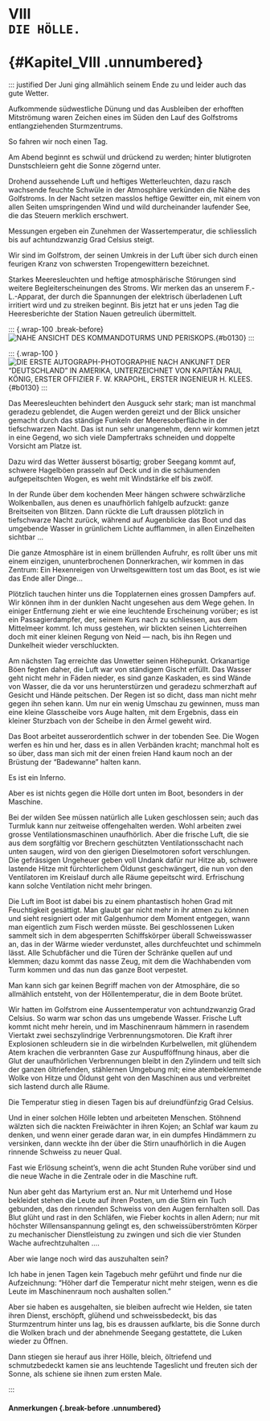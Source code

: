 # VIII&nbsp;<br />**`DIE HÖLLE.`**<br /><br /> {#Kapitel_VIII .unnumbered}

::: justified
Der Juni ging allmählich seinem Ende zu und leider auch das gute Wetter.

Aufkommende südwestliche Dünung und das Ausbleiben der erhofften Mitströmung
waren Zeichen eines im Süden den Lauf des Golfstroms entlangziehenden
Sturmzentrums.

So fahren wir noch einen Tag.

Am Abend beginnt es schwül und drückend zu werden; hinter blutigroten
Dunstschleiern geht die Sonne zögernd unter.

Drohend aussehende Luft und heftiges Wetterleuchten, dazu rasch wachsende feuchte
Schwüle in der Atmosphäre verkünden die Nähe des Golfstroms. In der Nacht setzen
masslos heftige Gewitter ein, mit einem von allen Seiten umspringenden Wind und
wild durcheinander laufender See, die das Steuern merklich erschwert.

Messungen ergeben ein Zunehmen der Wassertemperatur, die schliesslich bis auf
achtundzwanzig Grad Celsius steigt.

Wir sind im Golfstrom, der seinen Umkreis in der Luft über sich durch einen
feurigen Kranz von schwersten Tropengewittern bezeichnet.

Starkes Meeresleuchten und heftige atmosphärische Störungen sind weitere
Begleiterscheinungen des Stroms. Wir merken das an unserem F.-L.-Apparat,
der durch die Spannungen der elektrisch überladenen Luft irritiert wird
und zu streiken beginnt. Bis jetzt hat er uns jeden Tag die Heeresberichte
der Station Nauen getreulich übermittelt.

::: {.wrap-100 .break-before}
![NAHE ANSICHT DES KOMMANDOTURMS UND PERISKOPS.](Die_Fahrt_der_Deutschland_0147.jpg "NAHE ANSICHT DES KOMMANDOTURMS UND PERISKOPS."){#b0130}
:::

::: {.wrap-100 }
![DIE ERSTE AUTOGRAPH-PHOTOGRAPHIE NACH ANKUNFT DER “DEUTSCHLAND” IN AMERIKA, UNTERZEICHNET VON KAPITÄN PAUL KÖNIG, ERSTER OFFIZIER F. W. KRAPOHL, ERSTER INGENIEUR H. KLEES.](Die_Fahrt_der_Deutschland_0148.jpg "DIE ERSTE AUTOGRAPH-PHOTOGRAPHIE NACH ANKUNFT DER “DEUTSCHLAND” IN AMERIKA."){#b0130}
:::

Das Meeresleuchten behindert den Ausguck sehr stark; man ist manchmal geradezu
geblendet, die Augen werden gereizt und der Blick unsicher gemacht durch das
ständige Funkeln der Meeresoberfläche in der tiefschwarzen Nacht.
Das ist nun sehr unangenehm, denn wir kommen jetzt in eine Gegend, wo sich viele
Dampfertraks schneiden und doppelte Vorsicht am Platze ist.

Dazu wird das Wetter äusserst bösartig; grober Seegang kommt auf, schwere
Hagelböen prasseln auf Deck und in die schäumenden aufgepeitschten Wogen, es
weht mit Windstärke elf bis zwölf.

In der Runde über dem kochenden Meer hängen schwere schwärzliche Wolkenballen,
aus denen es unaufhörlich fahlgelb aufzuckt: ganze Breitseiten von Blitzen.
Dann rückte die Luft draussen plötzlich in tiefschwarze Nacht zurück, während
auf Augenblicke das Boot und das umgebende Wasser in grünlichem Lichte aufflammen,
in allen Einzelheiten sichtbar ...

Die ganze Atmosphäre ist in einem brüllenden Aufruhr, es rollt über uns mit einem
einzigen, ununterbrochenen Donnerkrachen, wir kommen in das Zentrum:
Ein Hexenreigen von Urweltsgewittern tost um das Boot, es ist wie das
Ende aller Dinge...

Plötzlich tauchen hinter uns die Topplaternen eines grossen Dampfers auf.
Wir können ihm in der dunklen Nacht ungesehen aus dem Wege gehen. In einiger
Entfernung zieht er wie eine leuchtende Erscheinung vorüber; es
ist ein Passagierdampfer, der, seinem Kurs nach zu schliessen, aus dem Mittelmeer
kommt. Ich muss gestehen, wir blickten seinen Lichterreihen doch mit einer
kleinen Regung von Neid — nach, bis ihn Regen und Dunkelheit wieder verschluckten.

Am nächsten Tag erreichte das Unwetter seinen Höhepunkt. Orkanartige Böen fegten
daher, die Luft war von ständigem Gischt erfüllt. Das Wasser geht nicht mehr in
Fäden nieder, es sind ganze Kaskaden, es sind Wände von Wasser, die da vor uns
herunterstürzen und geradezu schmerzhaft auf Gesicht und Hände peitschen. Der
Regen ist so dicht, dass man nicht mehr gegen ihn sehen kann. Um nur ein wenig
Umschau zu gewinnen, muss man eine kleine Glasscheibe vors Auge halten, mit dem
Ergebnis, dass ein kleiner Sturzbach von der Scheibe in den Ärmel geweht wird.

Das Boot arbeitet ausserordentlich schwer in der tobenden See. Die Wogen werfen
es hin und her, dass es in allen Verbänden kracht; manchmal holt es so über, dass
man sich mit der einen freien Hand kaum noch an der Brüstung der “Badewanne”
halten kann.

Es ist ein Inferno.

Aber es ist nichts gegen die Hölle dort unten im Boot, besonders in der Maschine.

Bei der wilden See müssen natürlich alle Luken geschlossen sein; auch das Turmluk
kann nur zeitweise offengehalten werden. Wohl arbeiten zwei grosse
Ventilationsmaschinen unaufhörlich. Aber die frische Luft, die sie aus dem
sorgfältig vor Brechern geschützten Ventilationsschacht nach unten saugen, wird
von den gierigen Dieselmotoren sofort verschlungen. Die gefrässigen Ungeheuer
geben voll Undank dafür nur Hitze ab, schwere lastende Hitze mit fürchterlichem
Öldunst geschwängert, die nun von den Ventilatoren im Kreislauf durch alle Räume
gepeitscht wird. Erfrischung kann solche Ventilation nicht mehr bringen.

Die Luft im Boot ist dabei bis zu einem phantastisch hohen Grad mit Feuchtigkeit
gesättigt. Man glaubt gar nicht mehr in ihr atmen zu können und sieht resigniert
oder mit Galgenhumor dem Moment entgegen, wann man eigentlich zum Fisch werden
müsste. Bei geschlossenen Luken sammelt sich in dem abgesperrten Schiffskörper
überall Schweisswasser an, das in der Wärme wieder verdunstet, alles durchfeuchtet
und schimmeln lässt. Alle Schubfächer und die Türen der Schränke quellen auf und
klemmen; dazu kommt das nasse Zeug, mit dem die Wachhabenden vom Turm kommen und
das nun das ganze Boot verpestet.

Man kann sich gar keinen Begriff machen von der Atmosphäre, die so allmählich
entsteht, von der Höllentemperatur, die in dem Boote brütet.

Wir hatten im Golfstrom eine Aussentemperatur von achtundzwanzig Grad Celsius.
So warm war schon das uns umgebende Wasser. Frische Luft kommt nicht mehr herein,
und im Maschinenraum hämmern in rasendem Viertakt zwei sechszylindrige
Verbrennungsmotoren. Die Kraft ihrer Explosionen schleudern sie in die wirbelnden
Kurbelwellen, mit glühendem Atem krachen die verbrannten Gase zur Auspufföffnung
hinaus, aber die Glut der unaufhörlichen Verbrennungen bleibt in den Zylindern
und teilt sich der ganzen öltriefenden, stählernen Umgebung mit; eine
atembeklemmende Wolke von Hitze und Öldunst geht von den Maschinen aus und
verbreitet sich lastend durch alle Räume.

Die Temperatur stieg in diesen Tagen bis auf dreiundfünfzig Grad Celsius.

Und in einer solchen Hölle lebten und arbeiteten Menschen. Stöhnend wälzten sich
die nackten Freiwächter in ihren Kojen; an Schlaf war kaum zu denken, und wenn
einer gerade daran war, in ein dumpfes Hindämmern zu versinken, dann weckte ihn
der über die Stirn unaufhörlich in die Augen rinnende Schweiss zu neuer Qual.

Fast wie Erlösung scheint’s, wenn die acht Stunden Ruhe vorüber sind und
die neue Wache in die Zentrale oder in die Maschine ruft.

Nun aber geht das Martyrium erst an.
Nur mit Unterhemd und Hose bekleidet stehen die Leute auf ihren Posten, um die
Stirn ein Tuch gebunden, das den rinnenden Schweiss von den Augen fernhalten soll.
Das Blut glüht und rast in den Schläfen, wie Fieber kochts in allen Adern; nur
mit höchster Willensanspannung gelingt es, den schweissüberströmten Körper zu
mechanischer Dienstleistung zu zwingen und sich die vier Stunden Wache
aufrechtzuhalten ....

Aber wie lange noch wird das auszuhalten sein?

Ich habe in jenen Tagen kein Tagebuch mehr geführt und finde nur die Aufzeichnung:
“Höher darf die Temperatur nicht mehr steigen, wenn es die Leute im Maschinenraum
noch aushalten sollen.”

Aber sie haben es ausgehalten, sie bleiben aufrecht wie Helden, sie taten ihren
Dienst, erschöpft, glühend und schweissbedeckt, bis das Sturmzentrum hinter uns lag,
bis es draussen aufklarte, bis die Sonne durch die Wolken brach und der
abnehmende Seegang gestattete, die Luken wieder zu Öffnen.

Dann stiegen sie herauf aus ihrer Hölle, bleich, öltriefend und schmutzbedeckt
kamen sie ans leuchtende Tageslicht und freuten sich der Sonne, als schiene sie
ihnen zum ersten Male.

:::


#### **Anmerkungen** {.break-before .unnumbered}
